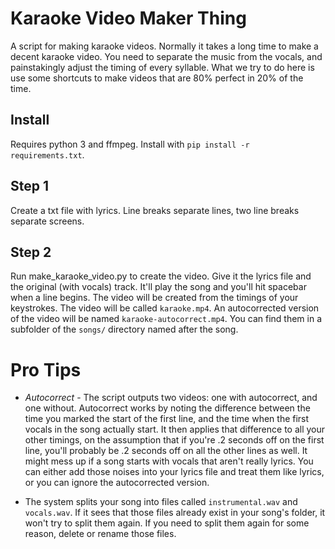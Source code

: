 # Karaoke Video Maker Thing

A script for making karaoke videos. Normally it takes a long time to make a decent karaoke video. You need to separate the music from the vocals, and painstakingly adjust the timing of every syllable. What we try to do here is use some shortcuts to make videos that are 80% perfect in 20% of the time.

## Install
Requires python 3 and ffmpeg. Install with `pip install -r requirements.txt`.

## Step 1
Create a txt file with lyrics. Line breaks separate lines, two line breaks separate screens.

## Step 2

Run make_karaoke_video.py to create the video. Give it the lyrics file and the original (with vocals) track. It'll play the song and you'll hit spacebar when a line begins. The video will be created from the timings of your keystrokes. The video will be called `karaoke.mp4`. An autocorrected version of the video will be named `karaoke-autocorrect.mp4`. You can find them in a subfolder of the `songs/` directory named after the song.

# Pro Tips

* *Autocorrect* - The script outputs two videos: one with autocorrect, and one without. Autocorrect works by noting the difference between the time you marked the start of the first line, and the time when the first vocals in the song actually start. It then applies that difference to all your other timings, on the assumption that if you're .2 seconds off on the first line, you'll probably be .2 seconds off on all the other lines as well. It might mess up if a song starts with vocals that aren't really lyrics. You can either add those noises into your lyrics file and treat them like lyrics, or you can ignore the autocorrected version.

* The system splits your song into files called `instrumental.wav` and `vocals.wav`. If it sees that those files already exist in your song's folder, it won't try to split them again. If you need to split them again for some reason, delete or rename those files.
